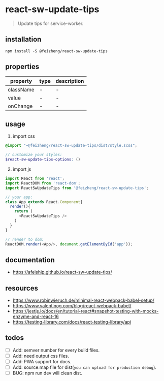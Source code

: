 # react-sw-update-tips
> Update tips for service-worker.

## installation
```shell
npm install -S @feizheng/react-sw-update-tips
```
## properties
| property        | type | description |
| --------------- | ---- | ----------- |
| className       | -    | -           |
| value           | -    | -           |
| onChange        | -    | -           |

## usage
1. import css
  ```scss
  @import "~@feizheng/react-sw-update-tips/dist/style.scss";

  // customize your styles:
  $react-sw-update-tips-options: ()
  ```
2. import js
  ```js
  import React from 'react';
  import ReactDOM from 'react-dom';
  import ReactSwUpdateTips from '@feizheng/react-sw-update-tips';
  
  // your app:
  class App extends React.Component{
    render(){
      return (
        <ReactSwUpdateTips />
      )
    }
  }

  // render to dom:
  ReactDOM.render(<App/>, document.getElementById('app'));
  ```

## documentation
- https://afeiship.github.io/react-sw-update-tips/

## resources
- https://www.robinwieruch.de/minimal-react-webpack-babel-setup/
- https://www.valentinog.com/blog/react-webpack-babel/
- https://jestjs.io/docs/en/tutorial-react#snapshot-testing-with-mocks-enzyme-and-react-16
- https://testing-library.com/docs/react-testing-library/api

## todos
- [ ] Add: semver number for every build files.
- [ ] Add: need output css files.
- [ ] Add: PWA support for docs.
- [ ] Add: source.map file for dist(`you can upload for production debug`).
- [ ] BUG: npm run dev will clean dist.
